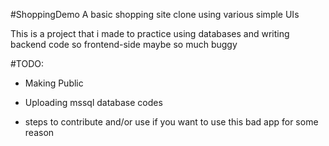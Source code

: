 #ShoppingDemo
A basic shopping site clone using various simple UIs

This is a project that i made to practice using databases and writing backend code so frontend-side maybe so much buggy


#TODO:

- Making Public

- Uploading mssql database codes

- steps to contribute and/or use if you want to use this bad app for some reason
